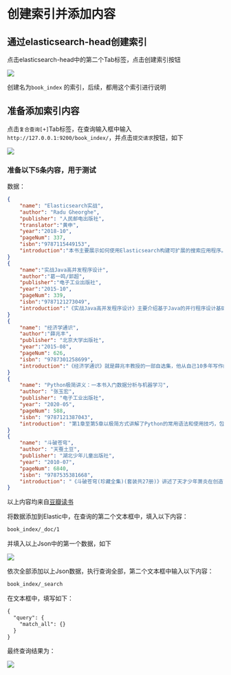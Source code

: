 # 创建索引并添加内容

## 通过elasticsearch-head创建索引

点击elasticsearch-head中的第二个Tab标签，点击创建索引按钮

![](/assets/img/tutorial/elastic/2-1.jpg)

创建名为`book_index` 的索引，后续，都用这个索引进行说明

## 准备添加索引内容

点击`复合查询[+]`Tab标签，在查询输入框中输入`http://127.0.0.1:9200/book_index/`，并点击`提交请求`按钮，如下

![](/assets/img/tutorial/elastic/2-2.jpg)

### 准备以下5条内容，用于测试

数据：

```json
{
    "name": "Elasticsearch实战",
    "author": "Radu Gheorghe",
    "publisher": "人民邮电出版社",
    "translator":"黄申",
    "year":"2018-10",
    "pageNum": 337,
    "isbn":"9787115449153",
    "introduction":"本书主要展示如何使用Elasticsearch构建可扩展的搜索应用程序。书中覆盖了Elasticsearch的主要特性，从使用不同的分析器和查询类型进行相关性调优，到使用聚集功能进行实时性分析，还有地理空间搜索和文档过滤等更多吸引人的特性。"
}
{
    "name":"实战Java高并发程序设计",
    "author":"葛一鸣/郭超",
    "publisher":"电子工业出版社",
    "year":"2015-10",
    "pageNum": 339,
    "isbn":"9787121273049",
    "introduction":"《实战Java高并发程序设计》主要介绍基于Java的并行程序设计基础、思路、方法和实战。第一，立足于并发程序基础，详细介绍Java中进行并行程序设计的基本方法。第二，进一步详细介绍JDK中对并行程序的强大支持，帮助读者快速、稳健地进行并行程序开发。第三，详细讨论有关“锁”的优化和提高并行程序性能级别的方法和思路。第四，介绍并行的基本设计模式及Java 8对并行程序的支持和改进。第五，介绍高并发框架Akka的使用方法。最后，详细介绍并行程序的调试方法。"
}
{
    "name": "经济学通识",
    "author":"薛兆丰",
    "publisher": "北京大学出版社",
    "year":"2015-08",
    "pageNum": 626,
    "isbn": "9787301258699",
    "introduction":"《经济学通识》就是薛兆丰教授的一部自选集，他从自己10多年写作的文章中，精选出98篇。就像他对我说的：“想成为真正的市场经济支持者，或真正的自由主义支持者，你绕不开这本书所讨论的每一个议题。"
}
{
    "name": "Python极简讲义：一本书入门数据分析与机器学习",
    "author": "张玉宏",
    "publisher": "电子工业出版社",
    "year": "2020-05",
    "pageNum": 588,
    "isbn": "9787121387043",
    "introduction": "第1章至第5章以极简方式讲解了Python的常用语法和使用技巧，包括数据类型与程序控制结构、自建Python模块与第三方模块、Python函数和面向对象程序设计等。第6章至第8章介绍了数据分析必备技能，如NumPy、Pandas和Matplotlib。第9章和第10章主要介绍了机器学习的基本概念和机器学习框架sklearn的基本用法。"
}
{
    "name": "斗破苍穹",
    "author": "天蚕土豆",
    "publisher": "湖北少年儿童出版社",
    "year": "2010-07",
    "pageNum": 6840,
    "isbn": "9787535381668",
    "introduction": "《斗破苍穹(珍藏全集)(套装共27册)》讲述了天才少年萧炎在创造了家族空前绝后的修炼纪录后突然成了废人，整整三年时间，家族冷遇，旁人轻视，被未婚妻退婚……种种打击接踵而至。就在他即将绝望的时候，一缕幽魂从他手上的戒指里浮现，一扇全新的大门在面前开启！"
}
```

以上内容均来自[豆瓣读书](https://book.douban.com/)

将数据添加到Elastic中，在查询的第二个文本框中，填入以下内容：

```txt
book_index/_doc/1
```
并填入以上Json中的第一个数据，如下

![](/assets/img/tutorial/elastic/2-3.jpg)

依次全部添加以上Json数据，执行查询全部，第二个文本框中输入以下内容：

```txt
book_index/_search
```
在文本框中，填写如下：

```txt
{
  "query": {
    "match_all": {}
  }
}
```
最终查询结果为：

![](/assets/img/tutorial/elastic/2-4.jpg)